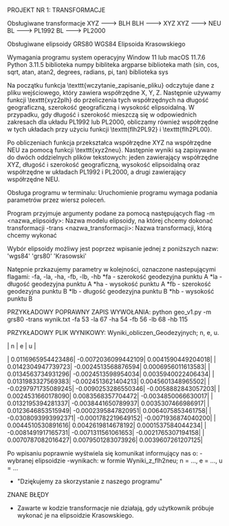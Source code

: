PROJEKT NR 1: TRANSFORMACJE

Obsługiwane transformacje
XYZ ---> BLH
BLH ---> XYZ
XYZ ---> NEU
BL ---> PL1992
BL ---> PL2000

Obsługiwane elipsoidy
GRS80
WGS84
Elipsoida Krasowskiego

Wymagania programu
system operacyjny Window 11 lub macOS 11.7.6
Python 3.11.5
biblioteka numpy
bibliteka argparse
biblioteka math (sin, cos, sqrt, atan, atan2, degrees, radians, pi, tan)
biblioteka sys

Na początku funkcja \texttt{wczytanie\_zapisanie\_pliku} odczytuje dane z pliku wejściowego, który zawiera współrzędne X, Y, Z. Następnie używamy funkcji \texttt{xyz2plh} do przeliczenia tych współrzędnych na długość geograficzną, szerokość geograficzną i wysokość elipsoidalną. W przypadku, gdy długość i szerokość mieszczą się w odpowiednich zakresach dla układu PL1992 lub PL2000, obliczamy również współrzędne w tych układach przy użyciu funkcji \texttt{flh2PL92} i \texttt{flh2PL00}.

Po obliczeniach funkcja przekształca współrzędne XYZ na współrzędne NEU za pomocą funkcji \texttt{xyz2neu}. Następnie wyniki są zapisywane do dwóch oddzielnych plików tekstowych: jeden zawierający współrzędne XYZ, długość i szerokość geograficzną, wysokość elipsoidalną oraz współrzędne w układach PL1992 i PL2000, a drugi zawierający współrzędne NEU.

Obsługa programu w terminalu:
Uruchomienie programu wymaga podania parametrów przez wiersz poleceń.


Program przyjmuje argumenty podane za pomocą następujących flag
-m <nazwa_elipsoidy>: Nazwa modelu elipsoidy, na której chcemy dokonać transformacji
-trans <nazwa_transformacji>: Nazwa transformacji, którą chcemy wykonać

Wybór elipsoidy możliwy jest poprzez wpisanie jednej z poniższych nazw:
'wgs84'
'grs80'
'Krasowski'


Natępnie przkazujemy parametry w kolejności, oznaczone nastepującymi flagami:
-fa, -la, -ha, -fb, -lb, -hb
*fa - szerokość geodezyjna punktu A
*la - długość geodezyjna punktu A
*ha - wysokość punktu A
*fb - szerokość geodezyjna punktu B
*lb - długość geodezyjna punktu B
*hb - wysokość punktu B


PRZYKŁADOWY POPRAWNY ZAPIS WYWOŁANIA:
python geo_v1.py -m grs80 -trans wynik.txt -fa 53 -la 67 -ha 54 -fb 56 -lb 68 -hb 115

PRZYKŁADOWY PLIK WYNIKOWY:
Wyniki_obliczen_Geodezyjnych; n, e, u.

|                        n                         |                        e                         |                        u                         |

|                                0.0116965954423486|                               -0.0072036099442109|                                0.0041590449204018|
|                                0.0142304947739723|                               -0.0024513568876594|                                0.0006956011613583|
|                                0.0134563734931296|                               -0.0024513598954034|                                0.0035940022406434|
|                                0.0131983327569383|                               -0.0024513621404213|                                0.0045601348965502|
|                               -0.0297971735089245|                               -0.0090253286550346|                               -0.0058882843057203|
|                                0.0024531660178090|                                0.0083568357704472|                               -0.0034850066630017|
|                                0.0132195394281337|                               -0.0038441650789937|                                0.0035307466986917|
|                                0.0123646853515949|                               -0.0002395847820951|                                0.0064075853461758|
|                               -0.0308093993992371|                               -0.0001782219649152|                               -0.0071936874040200|
|                                0.0044510530891616|                                0.0042619814678192|                                0.0001537584044234|
|                               -0.0081491917165731|                               -0.0071311561061653|                               -0.0021765307194158|
|                                0.0070787082016427|                                0.0079501283073926|                                0.0039607261207125|


Po wpisaniu poprawnie wyśtwiela się komunikat informujący nas o:
-wybranej elipsoidzie 
-wynikach: w formie Wyniki_z_flh2neu; n = ..., e = ..., u = ...
- "Dziękujemy za skorzystanie z naszego programu"

ZNANE BŁĘDY
- Zawarte w kodzie transformacje nie działają, gdy użytkownik próbuje wykonać je na elipsoidzie Krasowskiego.
